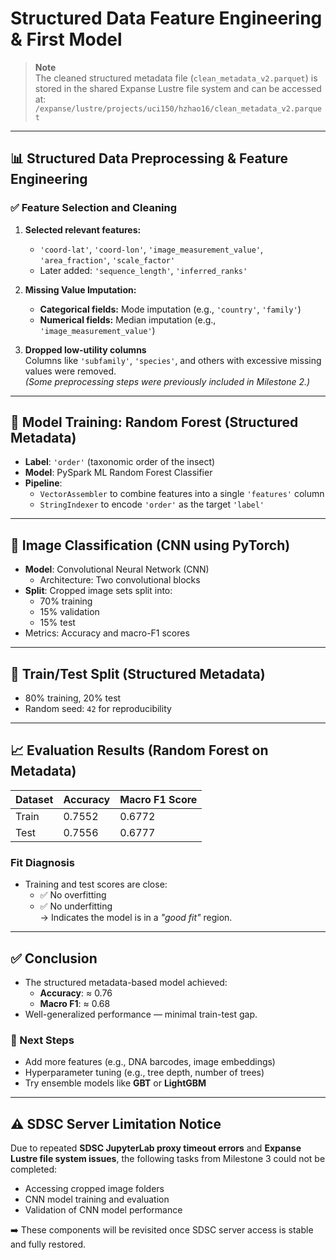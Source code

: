 # Structured Data Feature Engineering & First Model

> **Note**  
> The cleaned structured metadata file (`clean_metadata_v2.parquet`) is stored in the shared Expanse Lustre file system and can be accessed at:  
> `/expanse/lustre/projects/uci150/hzhao16/clean_metadata_v2.parquet`

---

## 📊 Structured Data Preprocessing & Feature Engineering

### ✅ Feature Selection and Cleaning

1. **Selected relevant features:**
   - `'coord-lat'`, `'coord-lon'`, `'image_measurement_value'`, `'area_fraction'`, `'scale_factor'`
   - Later added: `'sequence_length'`, `'inferred_ranks'`

2. **Missing Value Imputation:**
   - **Categorical fields:** Mode imputation (e.g., `'country'`, `'family'`)
   - **Numerical fields:** Median imputation (e.g., `'image_measurement_value'`)

3. **Dropped low-utility columns**  
   Columns like `'subfamily'`, `'species'`, and others with excessive missing values were removed.  
   *(Some preprocessing steps were previously included in Milestone 2.)*

---

## 🌲 Model Training: Random Forest (Structured Metadata)

- **Label**: `'order'` (taxonomic order of the insect)
- **Model**: PySpark ML Random Forest Classifier
- **Pipeline**:
  - `VectorAssembler` to combine features into a single `'features'` column
  - `StringIndexer` to encode `'order'` as the target `'label'`

---

## 🧠 Image Classification (CNN using PyTorch)

- **Model**: Convolutional Neural Network (CNN)
  - Architecture: Two convolutional blocks
- **Split**: Cropped image sets split into:
  - 70% training
  - 15% validation
  - 15% test
- Metrics: Accuracy and macro-F1 scores

---

## 🧪 Train/Test Split (Structured Metadata)

- 80% training, 20% test
- Random seed: `42` for reproducibility

---

## 📈 Evaluation Results (Random Forest on Metadata)

| Dataset | Accuracy | Macro F1 Score |
| ------- | -------- | -------------- |
| Train   | 0.7552   | 0.6772         |
| Test    | 0.7556   | 0.6777         |

### Fit Diagnosis

- Training and test scores are close:
  - ✅ No overfitting
  - ✅ No underfitting  
→ Indicates the model is in a *"good fit"* region.

---

## ✅ Conclusion

- The structured metadata-based model achieved:
  - **Accuracy**: ≈ 0.76
  - **Macro F1**: ≈ 0.68
- Well-generalized performance — minimal train-test gap.

### 📌 Next Steps

- Add more features (e.g., DNA barcodes, image embeddings)
- Hyperparameter tuning (e.g., tree depth, number of trees)
- Try ensemble models like **GBT** or **LightGBM**

---

## ⚠️ SDSC Server Limitation Notice

Due to repeated **SDSC JupyterLab proxy timeout errors** and **Expanse Lustre file system issues**, the following tasks from Milestone 3 could not be completed:

- Accessing cropped image folders
- CNN model training and evaluation
- Validation of CNN model performance

➡️ These components will be revisited once SDSC server access is stable and fully restored.
